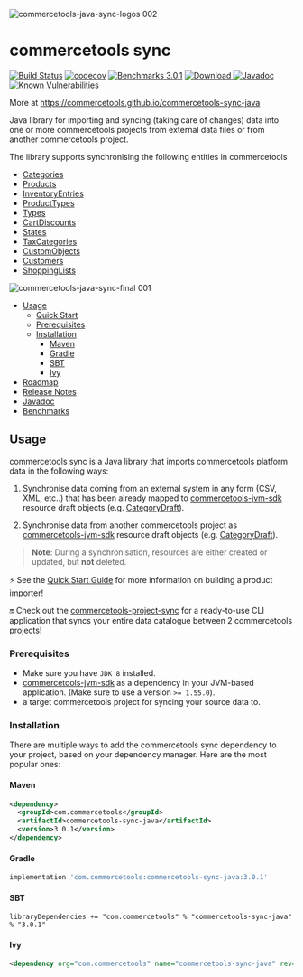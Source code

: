![commercetools-java-sync-logos 002](https://user-images.githubusercontent.com/9512131/31182587-90d47f0a-a924-11e7-9716-66e6bec7f79b.png)
# commercetools sync
[![Build Status](https://travis-ci.org/commercetools/commercetools-sync-java.svg?branch=master)](https://travis-ci.org/commercetools/commercetools-sync-java)
[![codecov](https://codecov.io/gh/commercetools/commercetools-sync-java/branch/master/graph/badge.svg)](https://codecov.io/gh/commercetools/commercetools-sync-java)
[![Benchmarks 3.0.1](https://img.shields.io/badge/Benchmarks-3.0.1-orange.svg)](https://commercetools.github.io/commercetools-sync-java/benchmarks/)
[![Download](https://api.bintray.com/packages/commercetools/maven/commercetools-sync-java/images/download.svg) ](https://bintray.com/commercetools/maven/commercetools-sync-java/_latestVersion)
[![Javadoc](http://javadoc-badge.appspot.com/com.commercetools/commercetools-sync-java.svg?label=Javadoc)](https://commercetools.github.io/commercetools-sync-java/v/3.0.1/)
[![Known Vulnerabilities](https://snyk.io/test/github/commercetools/commercetools-sync-java/4b2e26113d591bda158217c5dc1cf80a88665646/badge.svg)](https://snyk.io/test/github/commercetools/commercetools-sync-java/4b2e26113d591bda158217c5dc1cf80a88665646)

More at https://commercetools.github.io/commercetools-sync-java
 
Java library for importing and syncing (taking care of changes) data into one or more commercetools projects from external data files or from another commercetools project.

The library supports synchronising the following entities in commercetools
    
 - [Categories](/docs/usage/CATEGORY_SYNC.md)
 - [Products](/docs/usage/PRODUCT_SYNC.md)
 - [InventoryEntries](/docs/usage/INVENTORY_SYNC.md)
 - [ProductTypes](/docs/usage/PRODUCT_TYPE_SYNC.md)
 - [Types](/docs/usage/TYPE_SYNC.md)
 - [CartDiscounts](/docs/usage/CART_DISCOUNT_SYNC.md)
 - [States](/docs/usage/STATE_SYNC.md)
 - [TaxCategories](/docs/usage/TAX_CATEGORY_SYNC.md)
 - [CustomObjects](/docs/usage/CUSTOM_OBJECT_SYNC.md)
 - [Customers](/docs/usage/CUSTOMER_SYNC.md)
 - [ShoppingLists](/docs/usage/SHOPPING_LIST_SYNC.md)


![commercetools-java-sync-final 001](https://user-images.githubusercontent.com/9512131/31230702-0f2255a6-a9e5-11e7-9412-04ed52641dde.png)
<!-- START doctoc generated TOC please keep comment here to allow auto update -->
<!-- DON'T EDIT THIS SECTION, INSTEAD RE-RUN doctoc TO UPDATE -->

- [Usage](#usage)
  - [Quick Start](/docs/usage/QUICK_START.md)
  - [Prerequisites](#prerequisites)
  - [Installation](#installation)
    - [Maven](#maven)
    - [Gradle](#gradle)
    - [SBT](#sbt)
    - [Ivy](#ivy)
- [Roadmap](#roadmap)
- [Release Notes](/docs/RELEASE_NOTES.md)
- [Javadoc](https://commercetools.github.io/commercetools-sync-java/v/3.0.1/)
- [Benchmarks](https://commercetools.github.io/commercetools-sync-java/benchmarks/)

<!-- END doctoc generated TOC please keep comment here to allow auto update -->
## Usage

commercetools sync is a Java library that imports commercetools platform data in the following ways:

1. Synchronise data coming from an external system in any form (CSV, XML, etc..) that has been already mapped to 
[commercetools-jvm-sdk](https://github.com/commercetools/commercetools-jvm-sdk) resource draft objects 
(e.g. [CategoryDraft](https://github.com/commercetools/commercetools-jvm-sdk/blob/master/commercetools-models/src/main/java/io/sphere/sdk/categories/CategoryDraft.java)).

2. Synchronise data from another commercetools project as 
[commercetools-jvm-sdk](https://github.com/commercetools/commercetools-jvm-sdk) resource draft objects 
(e.g. [CategoryDraft](https://github.com/commercetools/commercetools-jvm-sdk/blob/master/commercetools-models/src/main/java/io/sphere/sdk/categories/CategoryDraft.java)).


> **Note**: During a synchronisation, resources are either created or updated, but **not** deleted.

⚡ See the [Quick Start Guide](/docs/usage/QUICK_START.md) for more information on building a product importer!

🔛 Check out the [commercetools-project-sync](https://github.com/commercetools/commercetools-project-sync) for a ready-to-use CLI application that syncs your entire data catalogue between 2 commercetools projects!

### Prerequisites
 
 - Make sure you have `JDK 8` installed.
 - [commercetools-jvm-sdk](https://github.com/commercetools/commercetools-jvm-sdk) as a dependency in your JVM-based 
  application. (Make sure to use a version `>= 1.55.0`).
 - a target commercetools project for syncing your source data to.


### Installation

There are multiple ways to add the commercetools sync dependency to your project, based on your dependency manager. 
Here are the most popular ones:

#### Maven 

````xml
<dependency>
  <groupId>com.commercetools</groupId>
  <artifactId>commercetools-sync-java</artifactId>
  <version>3.0.1</version>
</dependency>
````

#### Gradle

````groovy
implementation 'com.commercetools:commercetools-sync-java:3.0.1'
````

#### SBT 

````
libraryDependencies += "com.commercetools" % "commercetools-sync-java" % "3.0.1"
````

#### Ivy 

````xml
<dependency org="com.commercetools" name="commercetools-sync-java" rev="3.0.1"/>
````
